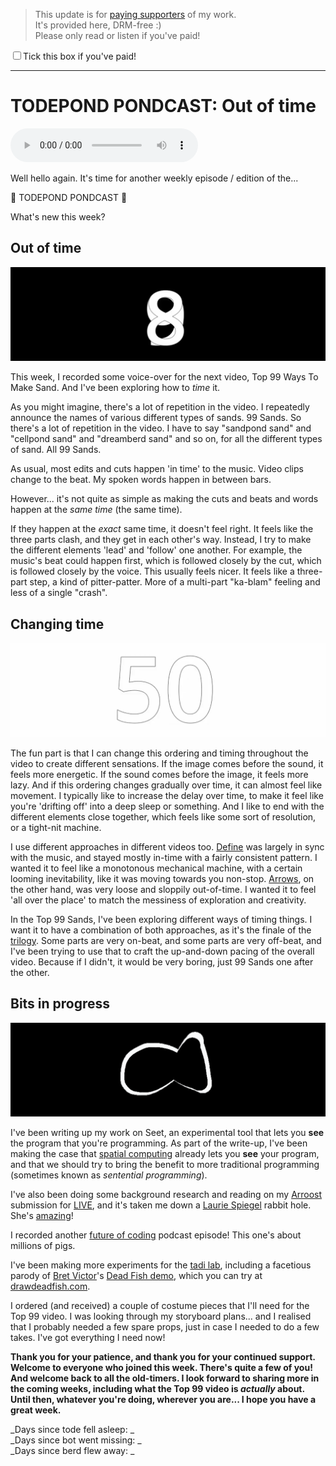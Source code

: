 > This update is for [paying supporters](https://patreon.com/TodePond) of my work.<br>
> It's provided here, DRM-free :)<br>
> Please only read or listen if you've paid!

<input id="paid-checkbox" type="checkbox"><label for="paid-checkbox">Tick this box if you've paid!</label>

<script>
  const key = 'pondcast/paid'
  const paid = localStorage.getItem(key)
  const checkbox = document.getElementById('paid-checkbox')
  if (paid) {
    checkbox.checked = true
  }
  checkbox.addEventListener('change', () => {
    if (checkbox.checked) {
      localStorage.setItem(key, 'true')
    } else {
      localStorage.removeItem(key)
    }
  })
</script>

<hr>

# TODEPOND PONDCAST: Out of time

<audio controls>
  <source src="1.m4a" type="audio/x-m4a">
</audio>

Well hello again. It's time for another weekly episode / edition of the...

🐸 TODEPOND PONDCAST 🐸

What's new this week?

## Out of time

![8 or 9](1.png)

This week, I recorded some voice-over for the next video, Top 99 Ways To Make Sand. And I've been exploring how to _time_ it.

As you might imagine, there's a lot of repetition in the video. I repeatedly announce the names of various different types of sands. 99 Sands. So there's a lot of repetition in the video. I have to say "sandpond sand" and "cellpond sand" and "dreamberd sand" and so on, for all the different types of sand. All 99 Sands.

As usual, most edits and cuts happen 'in time' to the music. Video clips change to the beat. My spoken words happen in between bars.

However... it's not quite as simple as making the cuts and beats and words happen at the _same time_ (the same time).

If they happen at the _exact_ same time, it doesn't feel right. It feels like the three parts clash, and they get in each other's way. Instead, I try to make the different elements 'lead' and 'follow' one another. For example, the music's beat could happen first, which is followed closely by the cut, which is followed closely by the voice. This usually feels nicer. It feels like a three-part step, a kind of pitter-patter. More of a multi-part "ka-blam" feeling and less of a single "crash".

## Changing time

![50](2.png)

The fun part is that I can change this ordering and timing throughout the video to create different sensations. If the image comes before the sound, it feels more energetic. If the sound comes before the image, it feels more lazy. And if this ordering changes gradually over time, it can almost feel like movement. I typically like to increase the delay over time, to make it feel like you're 'drifting off' into a deep sleep or something. And I like to end with the different elements close together, which feels like some sort of resolution, or a tight-nit machine.

I use different approaches in different videos too. [Define](https://youtu.be/ZMklf0vUl18) was largely in sync with the music, and stayed mostly in-time with a fairly consistent pattern. I wanted it to feel like a monotonous mechanical machine, with a certain looming inevitability, like it was moving towards you non-stop. [Arrows](https://youtu.be/DNBKdU6XrLY), on the other hand, was very loose and sloppily out-of-time. I wanted it to feel 'all over the place' to match the messiness of exploration and creativity.

In the Top 99 Sands, I've been exploring different ways of timing things. I want it to have a combination of both approaches, as it's the finale of the [trilogy](https://www.youtube.com/playlist?list=PL9uRa69RF-7wCDlX55WjK7-gEb9nb3UPm). Some parts are very on-beat, and some parts are very off-beat, and I've been trying to use that to craft the up-and-down pacing of the overall video. Because if I didn't, it would be very boring, just 99 Sands one after the other.

## Bits in progress

![fish](3.png)

I've been writing up my work on Seet, an experimental tool that lets you **see** the program that you're programming. As part of the write-up, I've been making the case that [spatial computing](https://youtu.be/Zz8g4GEMpYw) already lets you **see** your program, and that we should try to bring the benefit to more traditional programming (sometimes known as _sentential programming_).

I've also been doing some background research and reading on my [Arroost](https://youtu.be/cF2OF75ivZM) submission for [LIVE](https://2024.splashcon.org/home/live-2024), and it's taken me down a [Laurie Spiegel](https://www.youtube.com/watch?v=zLd1RUDmX6w) rabbit hole. She's [amazing](https://www.youtube.com/watch?v=TzOJtZYsGSA)!

I recorded another [future of coding](https://futureofcoding.org/episodes/) podcast episode! This one's about millions of pigs.

I've been making more experiments for the [tadi lab](https://www.todepond.com/lab/), including a facetious parody of [Bret Victor](https://worrydream.com/)'s [Dead Fish demo](https://vimeo.com/64895205), which you can try at [drawdeadfish.com](https://drawdeadfish.com/).

I ordered (and received) a couple of costume pieces that I'll need for the Top 99 video. I was looking through my storyboard plans... and I realised that I probably needed a few spare props, just in case I needed to do a few takes. I've got everything I need now!

**Thank you for your patience, and thank you for your continued support. Welcome to everyone who joined this week. There's quite a few of you! And welcome back to all the old-timers. I look forward to sharing more in the coming weeks, including what the Top 99 video is _actually_ about. Until then, whatever you're doing, wherever you are... I hope you have a great week.**

_Days since tode fell asleep: _<br>
_Days since bot went missing: _<br>
_Days since berd flew away: _
